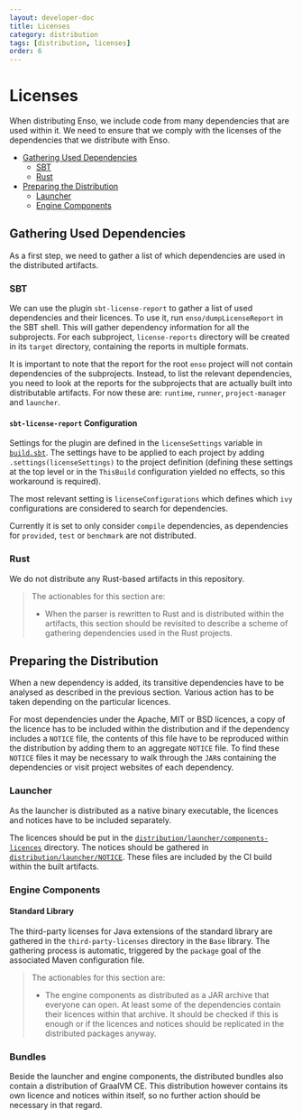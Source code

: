 ```yaml
---
layout: developer-doc
title: Licenses
category: distribution
tags: [distribution, licenses]
order: 6
---
```


# Licenses

When distributing Enso, we include code from many dependencies that are used
within it. We need to ensure that we comply with the licenses of the
dependencies that we distribute with Enso.

<!-- MarkdownTOC levels="2,3" autolink="true" -->

- [Gathering Used Dependencies](#gathering-used-dependencies)
  - [SBT](#sbt)
  - [Rust](#rust)
- [Preparing the Distribution](#preparing-the-distribution)
  - [Launcher](#launcher)
  - [Engine Components](#engine-components)

<!-- /MarkdownTOC -->

## Gathering Used Dependencies

As a first step, we need to gather a list of which dependencies are used in the
distributed artifacts.

### SBT

We can use the plugin `sbt-license-report` to gather a list of used dependencies
and their licences. To use it, run `enso/dumpLicenseReport` in the SBT shell.
This will gather dependency information for all the subprojects. For each
subproject, `license-reports` directory will be created in its `target`
directory, containing the reports in multiple formats.

It is important to note that the report for the root `enso` project will not
contain dependencies of the subprojects. Instead, to list the relevant
dependencies, you need to look at the reports for the subprojects that are
actually built into distributable artifacts. For now these are: `runtime`,
`runner`, `project-manager` and `launcher`.

#### `sbt-license-report` Configuration

Settings for the plugin are defined in the `licenseSettings` variable in
[`build.sbt`](../../build.sbt). The settings have to be applied to each project
by adding `.settings(licenseSettings)` to the project definition (defining these
settings at the top level or in the `ThisBuild` configuration yielded no
effects, so this workaround is required).

The most relevant setting is `licenseConfigurations` which defines which `ivy`
configurations are considered to search for dependencies.

Currently it is set to only consider `compile` dependencies, as dependencies for
`provided`, `test` or `benchmark` are not distributed.

### Rust

We do not distribute any Rust-based artifacts in this repository.

> The actionables for this section are:
>
> - When the parser is rewritten to Rust and is distributed within the
>   artifacts, this section should be revisited to describe a scheme of
>   gathering dependencies used in the Rust projects.

## Preparing the Distribution

When a new dependency is added, its transitive dependencies have to be analysed
as described in the previous section. Various action has to be taken depending
on the particular licences.

For most dependencies under the Apache, MIT or BSD licences, a copy of the
licence has to be included within the distribution and if the dependency
includes a `NOTICE` file, the contents of this file have to be reproduced within
the distribution by adding them to an aggregate `NOTICE` file. To find these
`NOTICE` files it may be necessary to walk through the `JAR`s containing the
dependencies or visit project websites of each dependency.

### Launcher

As the launcher is distributed as a native binary executable, the licences and
notices have to be included separately.

The licences should be put in the
[`distribution/launcher/components-licences`](../../distribution/launcher/components-licences)
directory. The notices should be gathered in
[`distribution/launcher/NOTICE`](../../distribution/launcher/NOTICE). These
files are included by the CI build within the built artifacts.

### Engine Components

#### Standard Library

The third-party licenses for Java extensions of the standard library are
gathered in the `third-party-licenses` directory in the `Base` library. The
gathering process is automatic, triggered by the `package` goal of the
associated Maven configuration file.

> The actionables for this section are:
>
> - The engine components as distributed as a JAR archive that everyone can
>   open. At least some of the dependencies contain their licences within that
>   archive. It should be checked if this is enough or if the licences and
>   notices should be replicated in the distributed packages anyway.

### Bundles

Beside the launcher and engine components, the distributed bundles also contain
a distribution of GraalVM CE. This distribution however contains its own licence
and notices within itself, so no further action should be necessary in that
regard.
